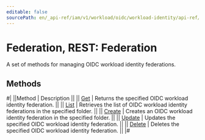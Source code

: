 ```yaml
---
editable: false
sourcePath: en/_api-ref/iam/v1/workload/oidc/workload-identity/api-ref/Federation/index.md
---
```


# Federation, REST: Federation

A set of methods for managing OIDC workload identity federations.

## Methods

#|
||Method | Description ||
|| [Get](get.md) | Returns the specified OIDC workload identity federation. ||
|| [List](list.md) | Retrieves the list of OIDC workload identity federations in the specified folder. ||
|| [Create](create.md) | Creates an OIDC workload identity federation in the specified folder. ||
|| [Update](update.md) | Updates the specified OIDC workload identity federation. ||
|| [Delete](delete.md) | Deletes the specified OIDC workload identity federation. ||
|#